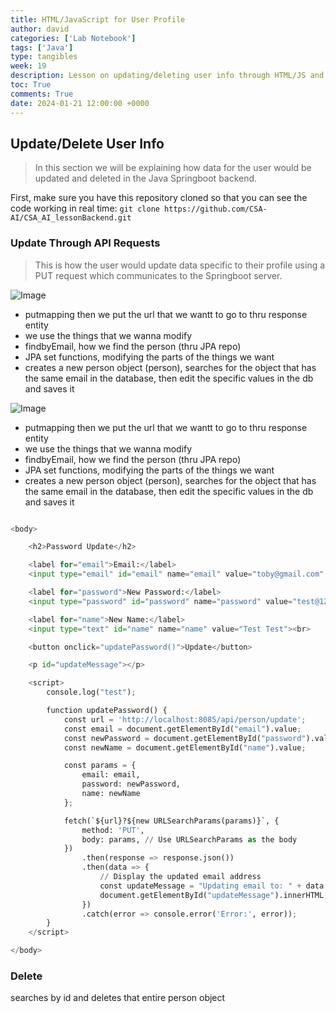 ```yaml
---
title: HTML/JavaScript for User Profile
author: david
categories: ['Lab Notebook']
tags: ['Java']
type: tangibles
week: 19
description: Lesson on updating/deleting user info through HTML/JS and adding user stats.
toc: True
comments: True
date: 2024-01-21 12:00:00 +0000
---
```


## Update/Delete User Info
> In this section we will be explaining how data for the user would be updated and deleted in the Java Springboot backend.

First, make sure you have this repository cloned so that you can see the code working in real time: `git clone https://github.com/CSA-AI/CSA_AI_lessonBackend.git`

### Update Through API Requests
> This is how the user would update data specific to their profile using a PUT request which communicates to the Springboot server.

![Image](https://github.com/CSA-AI/CSA_AI/assets/111480448/277b757c-8879-4b17-9ea5-bc94aace2b21)

- putmapping then we put the url that we wantt to go to thru response entity
- we use the things that we wanna modify
- findbyEmail, how we find the person (thru JPA repo)
- JPA set functions, modifying the parts of the things we want
- creates a new person object (person), searches for the object that has the same email in the database, then edit the specific values in the db and saves it 

![Image](https://github.com/CSA-AI/CSA_AI/assets/111480448/277b757c-8879-4b17-9ea5-bc94aace2b21)

- putmapping then we put the url that we wantt to go to thru response entity
- we use the things that we wanna modify
- findbyEmail, how we find the person (thru JPA repo)
- JPA set functions, modifying the parts of the things we want
- creates a new person object (person), searches for the object that has the same email in the database, then edit the specific values in the db and saves it 


```python

```


```python
<body>

    <h2>Password Update</h2>

    <label for="email">Email:</label>
    <input type="email" id="email" name="email" value="toby@gmail.com" readonly><br>

    <label for="password">New Password:</label>
    <input type="password" id="password" name="password" value="test@123"><br>

    <label for="name">New Name:</label>
    <input type="text" id="name" name="name" value="Test Test"><br>

    <button onclick="updatePassword()">Update</button>

    <p id="updateMessage"></p>

    <script>
        console.log("test");

        function updatePassword() {
            const url = 'http://localhost:8085/api/person/update';
            const email = document.getElementById("email").value;
            const newPassword = document.getElementById("password").value;
            const newName = document.getElementById("name").value;

            const params = {
                email: email,
                password: newPassword,
                name: newName
            };

            fetch(`${url}?${new URLSearchParams(params)}`, {
                method: 'PUT',
                body: params, // Use URLSearchParams as the body
            })
                .then(response => response.json())
                .then(data => {
                    // Display the updated email address
                    const updateMessage = "Updating email to: " + data.email;
                    document.getElementById("updateMessage").innerHTML = updateMessage;
                })
                .catch(error => console.error('Error:', error));
        }
    </script>

</body>
```

### Delete

searches by id and deletes that entire person object
